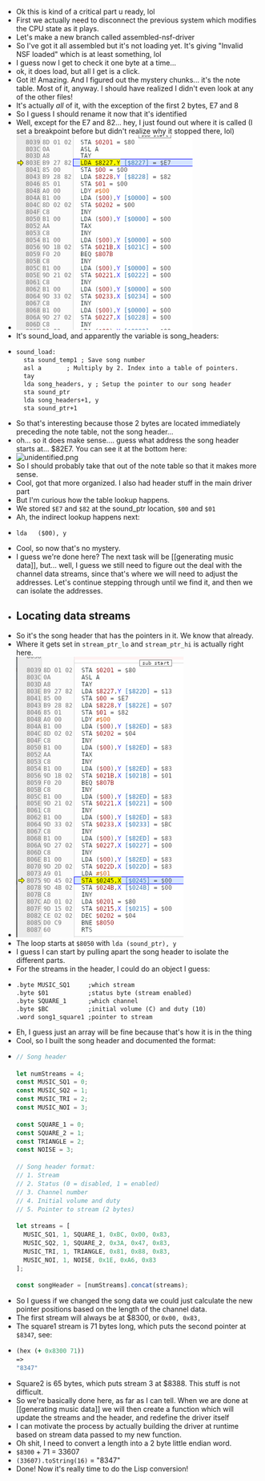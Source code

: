 - Ok this is kind of a critical part u ready, lol
- First we actually need to disconnect the previous system which modifies the CPU state as it plays.
- Let's make a new branch called assembled-nsf-driver
- So I've got it all assembled but it's not loading yet. It's giving "Invalid NSF loaded" which is at least something, lol
- I guess now I get to check it one byte at a time...
- ok, it does load, but all I get is a click.
- Got it! Amazing. And I figured out the mystery chunks... it's the note table. Most of it, anyway. I should have realized I didn't even look at any of the other files!
- It's actually *all* of it, with the exception of the first 2 bytes, E7 and 8
- So I guess I should rename it now that it's identified
- Well, except for the E7 and 82... hey, I just found out where it is called (I set a breakpoint before but didn't realize why it stopped there, lol)
- ![8227.png](../assets/8227_1709504564498_0.png)
- It's sound_load, and apparently the variable is song_headers:
- ```z80
  sound_load:
  	sta	sound_temp1	; Save song number
  	asl	a		; Multiply by 2. Index into a table of pointers.
  	tay
  	lda	song_headers, y	; Setup the pointer to our song header
  	sta	sound_ptr
  	lda	song_headers+1, y
  	sta	sound_ptr+1
  ```
- So that's interesting because those 2 bytes are located immediately preceding the note table, not the song header...
- oh... so it does make sense.... guess what address the song header starts at... $82E7. You can see it at the bottom here:
- ![unidentified.png](../assets/unidentified_1709435813943_0.png)
- So I should probably take that out of the note table so that it makes more sense.
- Cool, got that more organized. I also had header stuff in the main driver part
- But I'm curious how the table lookup happens.
- We stored `$E7` and `$82` at the sound_ptr location, `$00` and `$01`
- Ah, the indirect lookup happens next:
- ```z80
  lda	($00), y
  ```
- Cool, so now that's no mystery.
- I guess we're done here? The next task will be [[generating music data]], but... well, I guess we still need to figure out the deal with the channel data streams, since that's where we will need to adjust the addresses. Let's continue stepping through until we find it, and then we can isolate the addresses.
- ## Locating data streams
- So it's the song header that has the pointers in it. We know that already.
- Where it gets set in `stream_ptr_lo` and `stream_ptr_hi` is actually right here.
- ![sound-load.png](../assets/sound-load_1709510477253_0.png)
- The loop starts at `$8050` with `lda (sound_ptr), y`
- I guess I can start by pulling apart the song header to isolate the different parts.
- For the streams in the header, I could do an object I guess:
- ```z80
  .byte MUSIC_SQ1     ;which stream
  .byte $01           ;status byte (stream enabled)
  .byte SQUARE_1      ;which channel
  .byte $BC           ;initial volume (C) and duty (10)
  .word song1_square1 ;pointer to stream
  ```
- Eh, I guess just an array will be fine because that's how it is in the thing
- Cool, so I built the song header and documented the format:
- ```js
  // Song header
  
  let numStreams = 4;
  const MUSIC_SQ1 = 0;
  const MUSIC_SQ2 = 1;
  const MUSIC_TRI = 2;
  const MUSIC_NOI = 3;
  
  const SQUARE_1 = 0;
  const SQUARE_2 = 1;
  const TRIANGLE = 2;
  const NOISE = 3;
  
  // Song header format:
  // 1. Stream
  // 2. Status (0 = disabled, 1 = enabled)
  // 3. Channel number
  // 4. Initial volume and duty
  // 5. Pointer to stream (2 bytes)
  
  let streams = [
    MUSIC_SQ1, 1, SQUARE_1, 0xBC, 0x00, 0x83,
    MUSIC_SQ2, 1, SQUARE_2, 0x3A, 0x47, 0x83,
    MUSIC_TRI, 1, TRIANGLE, 0x81, 0x88, 0x83,
    MUSIC_NOI, 1, NOISE, 0x1E, 0xA6, 0x83
  ];
  
  const songHeader = [numStreams].concat(streams);
  ```
- So I guess if we changed the song data we could just calculate the new pointer positions based on the length of the channel data.
- The first stream will always be at $8300, or `0x00, 0x83,`
- The square1 stream is 71 bytes long, which puts the second pointer at `$8347`, see:
- ```clojure
  (hex (+ 0x8300 71))
  => 
  "8347" 
  ```
- Square2 is 65 bytes, which puts stream 3 at $8388. This stuff is not difficult.
- So we're basically done here, as far as I can tell. When we are done at [[generating music data]] we will then create a function which will update the streams and the header, and redefine the driver itself
- I can motivate the process by actually building the driver at runtime based on stream data passed to my new function.
- Oh shit, I need to convert a length into a 2 byte little endian word.
- `$8300` + 71 = 33607
- `(33607).toString(16)` = "8347"
- Done! Now it's really time to do the Lisp conversion!